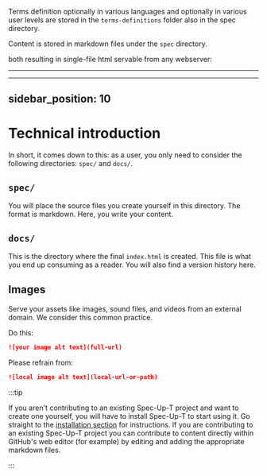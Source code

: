 Terms definition optionally in various languages and optionally in various user levels are stored in the `terms-definitions` folder also in the spec directory.

Content is stored in markdown files under the `spec` directory.

both resulting in single-file html servable from any webserver:


- - - 

---
sidebar_position: 10
---

# Technical introduction

In short, it comes down to this: as a user, you only need to consider the following directories: `spec/` and `docs/`.

## `spec/`

You will place the source files you create yourself in this directory. The format is markdown. Here, you write your content.

## `docs/`

This is the directory where the final `index.html` is created. This file is what you end up consuming as a reader. You will also find a version history here.

## Images

Serve your assets like images, sound files, and videos from an external domain. We consider this common practice.

Do this:
```markdown
![your image alt text](full-url)
```

Please refrain from:

```markdown
![local image alt text](local-url-or-path)
```

:::tip

If you aren't contributing to an existing Spec-Up-T project and want to create one yourself, you will have to install Spec-Up-T to start using it. Go straight to the [installation section](../../getting-started/installation.md) for instructions. If you are contributing to an existing Spec-Up-T project you can contribute to content directly within GitHub's web editor (for example) by editing and adding the appropriate markdown files.

:::

